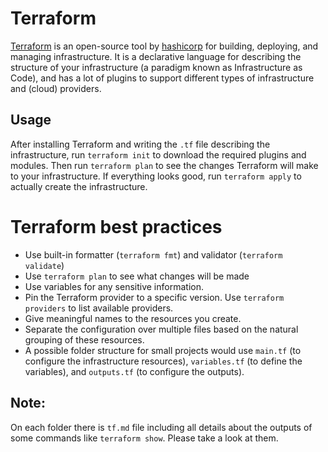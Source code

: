 # Terraform

[Terraform](https://www.terraform.io/) is an open-source tool by [hashicorp](https://www.hashicorp.com/) for building, deploying, and managing infrastructure.
It is a declarative language for describing the structure of your infrastructure (a paradigm known as Infrastructure as Code), and has a lot of plugins to support different types of infrastructure and (cloud) providers.

## Usage

After installing Terraform and writing the `.tf` file describing the infrastructure, run `terraform init` to download the required plugins and modules.
Then run `terraform plan` to see the changes Terraform will make to your infrastructure.
If everything looks good, run `terraform apply` to actually create the infrastructure.


# Terraform best practices

- Use built-in formatter (`terraform fmt`) and validator (`terraform validate`)
- Use `terraform plan` to see what changes will be made
- Use variables for any sensitive information.
- Pin the Terraform provider to a specific version. Use `terraform providers` to list available providers.
- Give meaningful names to the resources you create.
- Separate the configuration over multiple files based on the natural grouping of these resources.
- A possible folder structure for small projects would use `main.tf` (to configure the infrastructure resources), `variables.tf` (to define the variables), and `outputs.tf` (to configure the outputs).


## Note:

On each folder there is ```tf.md``` file including all details about the outputs of some commands like ```terraform show```.
Please take a look at them.
